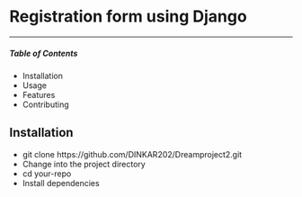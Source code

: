 <h1><b>Registration form using Django</b></h1>

<hr>
<h5><b>Table of Contents</b></h5>

<ul>
    <li>Installation </li>
    <li>Usage</li>
    <li>Features</li>
    <li>Contributing</li>
</ul>

<h2><b>Installation</b></h2>
<ul>
    <li>
        git clone https://github.com/DINKAR202/Dreamproject2.git
    </li>
    <li>Change into the project directory</li>
    <li>cd your-repo</li>
    <li>Install dependencies</li>

</ul>